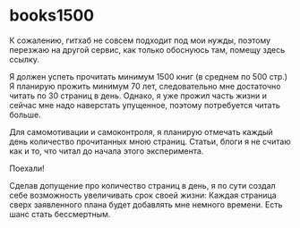 # books1500

К сожалению, гитхаб не совсем подходит под мои нужды, поэтому перезжаю на другой сервис, как только обоснуюсь там, помещу здесь ссылку.

Я должен успеть прочитать минимум 1500 книг (в среднем по 500 стр.)
Я планирую прожить минимум 70 лет, следовательно мне достаточно читать по 30 страниц в день.
Однако, я уже прожил часть жизни и сейчас мне надо наверстать упущенное, поэтому потребуется читать больше.

Для самомотивации и самоконтроля, я планирую отмечать каждый день количество прочитанных мною страниц.
Статьи, блоги я не считаю как и то, что читал до начала этого эксперимента.

Поехали!

Сделав допущение про количество страниц в день, я по сути создал себе возможность увеличивать срок своей жизни:
Каждая страница сверх заявленного плана будет добавлять мне немного времени. Есть шанс стать бессмертным.

